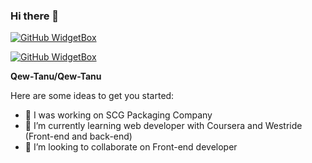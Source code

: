 ### Hi there 👋
[![GitHub WidgetBox](https://github-widgetbox.vercel.app/api/profile?username=Qew-Tanu&data=followers,repositories,stars,commits)](https://github.com/Jurredr/github-widgetbox)

[![GitHub WidgetBox](https://github-widgetbox.vercel.app/api/skills?languages=js,ts,java,php,python,html,css&frameworks=react,bootstrap,tailwind)](https://github.com/Jurredr/github-widgetbox)

**Qew-Tanu/Qew-Tanu**

Here are some ideas to get you started:

- 🔭 I was working on SCG Packaging Company
- 🌱 I’m currently learning web developer with Coursera and Westride (Front-end and back-end)
- 👯 I’m looking to collaborate on Front-end developer



